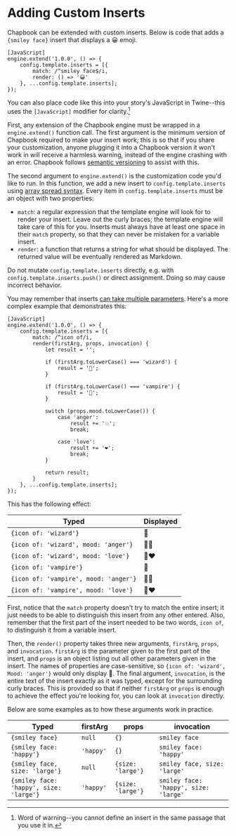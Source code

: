 # Adding Custom Inserts

Chapbook can be extended with custom inserts. Below is code that adds a `{smiley face}` insert that displays a 😀 emoji.

```
[JavaScript]
engine.extend('1.0.0', () => {
	config.template.inserts = [{
		match: /^smiley face$/i,
		render: () => '😀'
	}, ...config.template.inserts];
});
```

You can also place code like this into your story's JavaScript in Twine--this uses the `[JavaScript]` modifier for clarity.[^1]

First, any extension of the Chapbook engine must be wrapped in a `engine.extend()` function call. The first argument is the minimum version of Chapbook required to make your insert work; this is so that if you share your customization, anyone plugging it into a Chapbook version it won't work in will receive a harmless warning, instead of the engine crashing with an error. Chapbook follows [semantic versioning](https://semver.org/) to assist with this.

The second argument to `engine.extend()` is the customization code you'd like to run. In this function, we add a new insert to `config.template.inserts` using [array spread syntax](https://developer.mozilla.org/en-US/docs/Web/JavaScript/Reference/Operators/Spread_syntax#Spread_in_array_literals). Every item in `config.template.inserts` must be an object with two properties:

-   `match`: a regular expression that the template engine will look for to render your insert. Leave out the curly braces; the template engine will take care of this for you. Inserts must always have at least one space in their `match` property, so that they can never be mistaken for a variable insert.
-   `render`: a function that returns a string for what should be displayed. The returned value will be eventually rendered as Markdown.

<aside data-hint="danger">
Do not mutate <code>config.template.inserts</code> directly, e.g. with <code>config.template.inserts.push()</code> or direct assignment. Doing so may cause incorrect behavior.
</aside>

You may remember that inserts [can take multiple parameters](../modifiers-and-inserts/link-inserts.md). Here's a more complex example that demonstrates this:

```
[JavaScript]
engine.extend('1.0.0', () => {
	config.template.inserts = [{
		match: /^icon of/i,
		render(firstArg, props, invocation) {
			let result = '';

			if (firstArg.toLowerCase() === 'wizard') {
				result = '🧙';
			}

			if (firstArg.toLowerCase() === 'vampire') {
				result = '🧛';
			}

			switch (props.mood.toLowerCase()) {
				case 'anger':
					result += '💥';
					break;

				case 'love':
					result += '❤️';
					break;
			}

			return result;
		}
	}, ...config.template.inserts];
});
```

This has the following effect:

| Typed                                 | Displayed |
| ------------------------------------- | --------- |
| `{icon of: 'wizard'}`                 | 🧙        |
| `{icon of: 'wizard', mood: 'anger'}`  | 🧙💥      |
| `{icon of: 'wizard', mood: 'love'}`   | 🧙❤️      |
| `{icon of: 'vampire'}`                | 🧛        |
| `{icon of: 'vampire', mood: 'anger'}` | 🧛💥      |
| `{icon of: 'vampire', mood: 'love'}`  | 🧛❤️      |

First, notice that the `match` property doesn't try to match the entire insert; it just needs to be able to distinguish this insert from any other entered. Also, remember that the first part of the insert needed to be two words, `icon of`, to distinguish it from a variable insert.

Then, the `render()` property takes three new arguments, `firstArg`, `props`, and `invocation`. `firstArg` is the parameter given to the first part of the insert, and `props` is an object listing out all other parameters given in the insert. The names of properties are case-sensitive, so `{icon of: 'wizard', Mood: 'anger'}` would only display 🧙. The final argument, `invocation`, is the entire text of the insert exactly as it was typed, except for the surrounding curly braces. This is provided so that if neither `firstArg` or `props` is enough to achieve the effect you're looking for, you can look at `invocation` directly.

Below are some examples as to how these arguments work in practice.

| Typed                                   | firstArg  | props             | invocation                            |
| --------------------------------------- | --------- | ----------------- | ------------------------------------- |
| `{smiley face}`                         | `null`    | `{}`              | `smiley face`                         |
| `{smiley face: 'happy'}`                | `'happy'` | `{}`              | `smiley face: 'happy'`                |
| `{smiley face, size: 'large'}`          | `null`    | `{size: 'large'}` | `smiley face, size: 'large'`          |
| `{smiley face: 'happy', size: 'large'}` | `'happy'` | `{size: 'large'}` | `smiley face: 'happy', size: 'large'` |

[^1]: Word of warning--you cannot define an insert in the same passage that you use it in.
